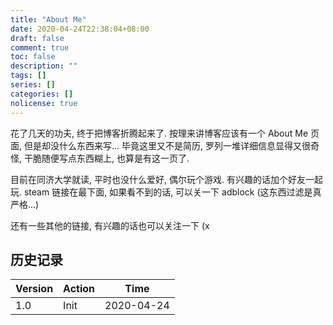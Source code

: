 ```yaml
---
title: "About Me"
date: 2020-04-24T22:38:04+08:00
draft: false
comment: true
toc: false
description: ""
tags: []
series: []
categories: []
nolicense: true
---
```


花了几天的功夫, 终于把博客折腾起来了. 按理来讲博客应该有一个 About Me 页面, 但是却没什么东西来写... 毕竟这里又不是简历, 罗列一堆详细信息显得又很奇怪, 干脆随便写点东西糊上, 也算是有这一页了.

目前在同济大学就读, 平时也没什么爱好, 偶尔玩个游戏. 有兴趣的话加个好友一起玩. steam 链接在最下面, 如果看不到的话, 可以关一下 adblock (这东西过滤是真严格...)

还有一些其他的链接, 有兴趣的话也可以关注一下 (x

## 历史记录

| Version | Action   | Time        |
| ------- | -------- | ----------- |
| 1.0     | Init     | 2020-04-24  |